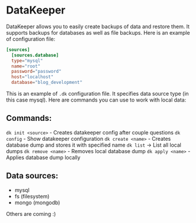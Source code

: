 DataKeeper
==========

DataKeeper allows you to easily create backups of data and restore them. It supports backups for databases as well as file backups. Here is an example of configuration file:
```toml
[sources]
  [sources.database]
  type="mysql"
  name="root"
  password="password"
  host="localhost"
  database="blog_development"
```

This is an example of `.dk` configuration file. It specifies data source type (in this case mysql). Here are commands you can use to work with local data:

Commands:
---------
`dk init <source>` - Creates datakeeper config after couple questions
`dk config` - Show datakeeper configuration
`dk create <name>` - Creates database dump and stores it with specified name
`dk list` -> List all local dumps
`dk remove <name>` - Removes local database dump
`dk apply <name>` - Applies database dump locally

Data sources:
-------------
- mysql
- fs (filesystem)
- mongo (mongodb)

Others are coming :)
